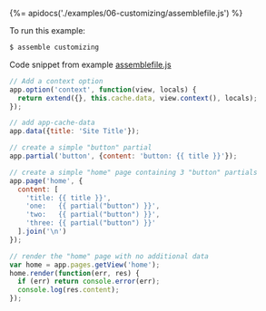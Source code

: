{%= apidocs('./examples/06-customizing/assemblefile.js') %}

To run this example:

```sh
$ assemble customizing
```

Code snippet from example [assemblefile.js](./examples/06-customizing/assemblefile.js)

```js
// Add a context option
app.option('context', function(view, locals) {
  return extend({}, this.cache.data, view.context(), locals);
});

// add app-cache-data
app.data({title: 'Site Title'});

// create a simple "button" partial
app.partial('button', {content: 'button: {{ title }}'});

// create a simple "home" page containing 3 "button" partials
app.page('home', {
  content: [
    'title: {{ title }}',
    'one:   {{ partial("button") }}',
    'two:   {{ partial("button") }}',
    'three: {{ partial("button") }}'
  ].join('\n')
});

// render the "home" page with no additional data
var home = app.pages.getView('home');
home.render(function(err, res) {
  if (err) return console.error(err);
  console.log(res.content);
});
```
